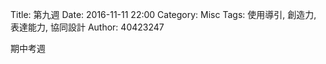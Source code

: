Title: 第九週
Date: 2016-11-11 22:00
Category: Misc
Tags: 使用導引, 創造力, 表達能力, 協同設計
Author: 40423247

<p>期中考週<p>

